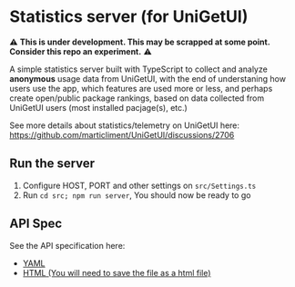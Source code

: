 # Statistics server (for UniGetUI)

⚠️ **This is under development. This may be scrapped at some point. Consider this repo an experiment.** ⚠️

A simple statistics server built with TypeScript to collect and analyze **anonymous** usage data from UniGetUI, with the end of understaning how users use the app, which features are used more or less, and perhaps create open/public package rankings, based on data collected from UniGetUI users (most installed pacjage(s), etc.)

See more details about statistics/telemetry on UniGetUI here: https://github.com/marticliment/UniGetUI/discussions/2706


## Run the server
1. Configure HOST, PORT and other settings on `src/Settings.ts`
2. Run `cd src; npm run server`, You should now be ready to go


## API Spec
See the API specification here: 
 - [YAML](https://github.com/marticliment/Statistics-Server/blob/main/src/apispec.yaml)
 - [HTML (You will need to save the file as a html file)](https://raw.githubusercontent.com/marticliment/Statistics-Server/refs/heads/main/src/index.html)
